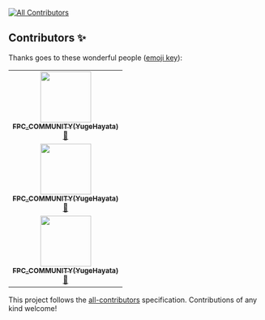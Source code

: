 <!-- ALL-CONTRIBUTORS-BADGE:START - Do not remove or modify this section -->
[![All Contributors](https://img.shields.io/badge/all_contributors-1-orange.svg?style=flat-square)](#contributors-)
<!-- ALL-CONTRIBUTORS-BADGE:END -->
## Contributors ✨

Thanks goes to these wonderful people ([emoji key](https://allcontributors.org/docs/en/emoji-key)):

<!-- ALL-CONTRIBUTORS-LIST:START - Do not remove or modify this section -->
<!-- prettier-ignore-start -->
<!-- markdownlint-disable -->
<table>
  <tr>
    <td align="center"><a href="https://yugehayata.sakura.ne.jp/"><img src="https://avatars2.githubusercontent.com/u/43064745?v=4" width="100px;" alt=""/><br /><sub><b>FPC_COMMUNITY(YugeHayata)</b></sub></a><br /><a href="#design-FlexiblePrintedCircuits" title="Design">🎨</a></td>
  </tr>
  <tr>
    <td align="center"><a href="https://yugehayata.sakura.ne.jp/"><img src="https://avatars2.githubusercontent.com/u/43064745?v=4" width="100px;" alt=""/><br /><sub><b>FPC_COMMUNITY(YugeHayata)</b></sub></a><br /><a href="#design-FlexiblePrintedCircuits" title="Design">🎨</a></td>
  </tr>
  <tr>
    <td align="center"><a href="https://yugehayata.sakura.ne.jp/"><img src="https://avatars2.githubusercontent.com/u/43064745?v=4" width="100px;" alt=""/><br /><sub><b>FPC_COMMUNITY(YugeHayata)</b></sub></a><br /><a href="#design-FlexiblePrintedCircuits" title="Design">🎨</a></td>
  </tr>
</table>

<!-- markdownlint-enable -->
<!-- prettier-ignore-end -->
<!-- ALL-CONTRIBUTORS-LIST:END -->

This project follows the [all-contributors](https://github.com/all-contributors/all-contributors) specification. Contributions of any kind welcome!